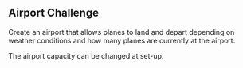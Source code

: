 Airport Challenge
------------------
Create an airport that allows planes to land and depart depending on weather conditions and how many planes are currently at the airport.

The airport capacity can be changed at set-up.
